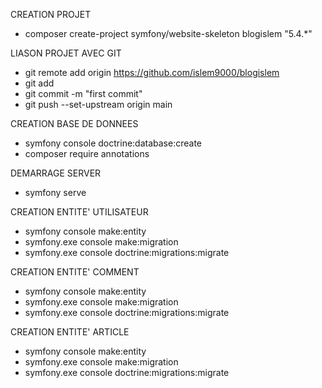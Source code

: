 CREATION PROJET
* composer create-project symfony/website-skeleton blogislem "5.4.*"

LIASON PROJET AVEC GIT
* git remote add origin https://github.com/islem9000/blogislem
* git add
* git commit -m "first commit"
* git push --set-upstream origin main

CREATION BASE DE DONNEES
* symfony console doctrine:database:create
* composer require annotations 

DEMARRAGE SERVER
* symfony serve

CREATION ENTITE' UTILISATEUR
* symfony console make:entity
* symfony.exe console make:migration
* symfony.exe console doctrine:migrations:migrate

CREATION ENTITE' COMMENT
* symfony console make:entity
* symfony.exe console make:migration
* symfony.exe console doctrine:migrations:migrate

CREATION ENTITE' ARTICLE
* symfony console make:entity
* symfony.exe console make:migration
* symfony.exe console doctrine:migrations:migrate

